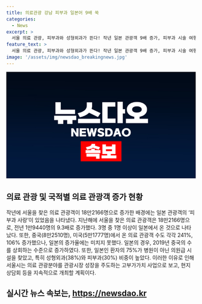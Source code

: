 ```yaml
---
title: 의료관광 강남 피부과 일본어 9배 쑥
categories:
  - News
excerpt: >
  서울 의료 관광, 피부과와 성형외과가 뜬다! 작년 일본 관광객 9배 증가, 피부과 시술 여행 코스로 인기  서울을 찾은 의료 관광객이 획기적으로 늘고 있음. 2020년에는 18만여명의 일본인 관광객이 의료 관광을 목적으로 서울을 찾았으며, 그 중 38.5%가 피부과와 성형외과에서 시술을 받았다. 특히 간단하고 짧은 시간에 마무리되는 시술이 인기를 끌고 있으며, 일본뿐만 아니라 다른 국가의 의료 관광객들 또한 증가하는 추세. 서울시는 의료 관광분야를 고부가가치 사업으로 지정하고, 상담회 등을 통해 적극적으로 홍보할 계획이다.
feature_text: >
  서울 의료 관광, 피부과와 성형외과가 뜬다! 작년 일본 관광객 9배 증가, 피부과 시술 여행 코스로 인기  서울을 찾은 의료 관광객이 획기적으로 늘고 있음. 2020년에는 18만여명의 일본인 관광객이 의료 관광을 목적으로 서울을 찾았으며, 그 중 38.5%가 피부과와 성형외과에서 시술을 받았다. 특히 간단하고 짧은 시간에 마무리되는 시술이 인기를 끌고 있으며, 일본뿐만 아니라 다른 국가의 의료 관광객들 또한 증가하는 추세. 서울시는 의료 관광분야를 고부가가치 사업으로 지정하고, 상담회 등을 통해 적극적으로 홍보할 계획이다.
image: '/assets/img/newsdao_breakingnews.jpg'
---
```


<p><img src="/assets/img/newsdao_breakingnews.jpg" alt="pcversion 속보" /></p>

<h2 data-ke-size="size26">의료 관광 및 국적별 의료 관광객 증가 현황</h2>

<p data-ke-size="size16">작년에 서울을 찾은 의료 관광객이 18만2166명으로 증가한 배경에는 일본 관광객의 ‘피부과 사랑’이 있었음을 나타냈다. 지난해에 서울을 찾은 의료 관광객은 18만2166명으로, 전년 1만9440명의 9.3배로 증가했다. 3명 중 1명 이상이 일본에서 온 것으로 나타났다. 또한, 중국(8만2510명), 미국(5만1777명)에서 온 의료 관광객 수도 각각 241%, 106% 증가했으나, 일본의 증가율에는 미치지 못했다. 일본의 경우, 2019년 중국의 수를 상회하는 수준으로 증가하였다. 또한, 일본인 환자의 75%가 병원이 아닌 의원급 시설을 찾았고, 특히 성형외과(38%)와 피부과(30%) 비중이 높았다. 이러한 이유로 인해 서울시는 의료 관광분야를 관광시장 성장을 주도하는 고부가가치 사업으로 보고, 현지 상담회 등을 지속적으로 개최할 계획이다.</p>

<p><h2 data</p>
실시간 뉴스 속보는, <a href="https://newsdao.kr" rel="dofollow">https://newsdao.kr</a>


